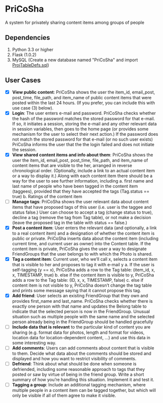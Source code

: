 # PriCoSha
A system for privately sharing content items among groups of people

## Dependencies 
1. Python 3.3 or higher 
2. Flask (1.0.2)
3. MySQL (Create a new database named "PriCoSha" and import [ProjTableDefs.sql](/ProjTableDefs.sql))


## User Cases 

- [x] **View public content**: PriCoSha shows the user the item_id, email_post, post_time,
  file_path, and item_name of public content items that were posted within the last 24
  hours. (If you prefer, you can include this with use case (3) below).
- [x] **Login**: The user enters e-mail and password. PriCoSha checks whether the hash of the
  password matches the stored password for that e-mail. If so, it initiates a session, storing
  the e-mail and any other relevant data in session variables, then goes to the home page
  (or provides some mechanism for the user to select their next action.) If the password
  does not match the stored password for that e-mail (or no such user exists) PriCoSha
  informs the user that the the login failed and does not initiate the session.
- [x] **View shared content items and info about them**: PriCoSha shows the user the
  item_id, email_post, post_time, file_path, and item_name of content items that are
  visible to the her, arranged in reverse chronological order. (Optionally, include a link to
  an actual content item or a way to display it.)
  Along with each content item there should be a way for the user to see further
  information, including
  a. first name and last name of people who have been tagged in the content item
  (taggees), provided that they have accepted the tags (Tag.status == true)
  b. Ratings of the content item 
- [ ] **Manage tags**: PriCoSha shows the user relevant data about content items that have
  proposed tags of this user (i.e. user is the taggee and status false.) User can choose to
  accept a tag (change status to true), decline a tag (remove the tag from Tag table), or
  not make a decision (leave the proposed tag in the table with status == false.)
- [x] **Post a content item**: User enters the relevant data (and optionally, a link to a real
  content item) and a designation of whether the content item is public or private.
  PriCoSha inserts data about the content item (including current time, and current user as
  owner) into the Content table. If the content item is private, PriCoSha gives the user a
  way to designate FriendGroups that the user belongs to with which the Photo is shared.
- [x] **Tag a content item**: Current user, who we’ll call x, selects a content item that is visible
  to her and proposes to tag it with e-mail y
  a. If the user is self-tagging (y == x), PriCoSha adds a row to the Tag table:
  (item_id, x, x, TIMESTAMP, true)
  b. else if the content item is visible to y, PriCoSha adds a row to the Tag table:
  (ID, x, x, TIMESTAMP, false)
  c. else if content item is not visible to y, PriCoSha doesn’t change the tag table and
  prints some message saying that it cannot propose this tag.
- [x] **Add friend**: User selects an existing FriendGroup that they own and provides first_name
  and last_name. PriCoSha checks whether there is exactly one person with that name
  and updates the Belong table to indicate that the selected person is now in the
  FriendGroup. Unusual situation such as multiple people with the same name and the
  selected person already being in the FriendGroup should be handled gracefully
- [ ] **Include data that is relevant** to the
  particular kind of content you are sharing (e.g. format data for photos, length and format
  for videos, location data for location-dependent content, …) and use this data in some
  interesting way.
- [ ] **Add comments**: Users can add
  comments about content that is visible to them. Decide what data about the comments
  should be stored and displayed and how you want to restrict visibility of comments.
- [ ] **Defriend**: Think about what should
  be done when someone is defriended, including some reasonable approach to tags that
  they posted or saw by virtue of being in the friend group. Write a short summary of how
  you’re handling this situation. Implement it and test it.
- [ ] **Tagging a group**: Include an
  additional tagging mechanism, where multiple people in a content item can be tagged
  together, but which will only be visible if all of them agree to make it visible.
